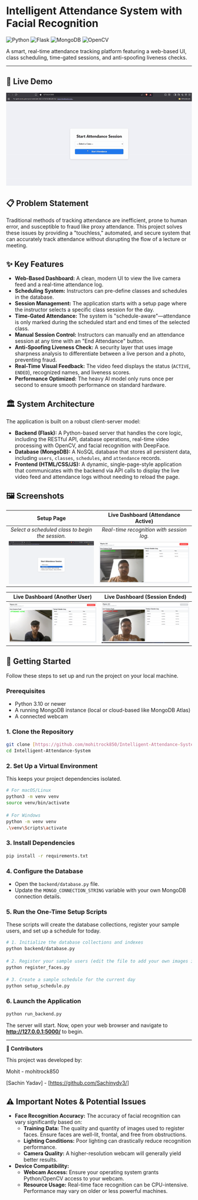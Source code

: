 # Intelligent Attendance System with Facial Recognition

![Python](https://img.shields.io/badge/python-3.11+-blue.svg?style=for-the-badge&logo=python&logoColor=white)
![Flask](https://img.shields.io/badge/flask-%23000.svg?style=for-the-badge&logo=flask&logoColor=white)
![MongoDB](https://img.shields.io/badge/MongoDB-%234ea94b.svg?style=for-the-badge&logo=mongodb&logoColor=white)
![OpenCV](https://img.shields.io/badge/opencv-%235C3EE8.svg?style=for-the-badge&logo=opencv&logoColor=white)

A smart, real-time attendance tracking platform featuring a web-based UI, class scheduling, time-gated sessions, and anti-spoofing liveness checks.

---

## 🎥 Live Demo

![Live Project Demo](demo.gif)

## 📋 Problem Statement

Traditional methods of tracking attendance are inefficient, prone to human error, and susceptible to fraud like proxy attendance. This project solves these issues by providing a "touchless," automated, and secure system that can accurately track attendance without disrupting the flow of a lecture or meeting.

## ✨ Key Features

- **Web-Based Dashboard:** A clean, modern UI to view the live camera feed and a real-time attendance log.
- **Scheduling System:** Instructors can pre-define classes and schedules in the database.
- **Session Management:** The application starts with a setup page where the instructor selects a specific class session for the day.
- **Time-Gated Attendance:** The system is "schedule-aware"—attendance is only marked during the scheduled start and end times of the selected class.
- **Manual Session Control:** Instructors can manually end an attendance session at any time with an "End Attendance" button.
- **Anti-Spoofing Liveness Check:** A security layer that uses image sharpness analysis to differentiate between a live person and a photo, preventing fraud.
- **Real-Time Visual Feedback:** The video feed displays the status (`ACTIVE`, `ENDED`), recognized names, and liveness scores.
- **Performance Optimized:** The heavy AI model only runs once per second to ensure smooth performance on standard hardware.

## 🏛️ System Architecture

The application is built on a robust client-server model:
- **Backend (Flask):** A Python-based server that handles the core logic, including the RESTful API, database operations, real-time video processing with OpenCV, and facial recognition with DeepFace.
- **Database (MongoDB):** A NoSQL database that stores all persistent data, including `users`, `classes`, `schedules`, and `attendance` records.
- **Frontend (HTML/CSS/JS):** A dynamic, single-page-style application that communicates with the backend via API calls to display the live video feed and attendance logs without needing to reload the page.

## 🖼️ Screenshots

| Setup Page | Live Dashboard (Attendance Active) |
| :---: | :---: |
| *Select a scheduled class to begin the session.* | *Real-time recognition with session log.* |
| ![Setup Page Screenshot](screenshots/image.png) | ![Dashboard Screenshot](screenshots/image2.png) |

| Live Dashboard (Another User) | Live Dashboard (Session Ended) |
| :---: | :---: |
| ![Live Dashboard User 2](screenshots/image3.png) | ![Session Ended](screenshots/image4.png) |

## 🚀 Getting Started

Follow these steps to set up and run the project on your local machine.

### Prerequisites
- Python 3.10 or newer
- A running MongoDB instance (local or cloud-based like MongoDB Atlas)
- A connected webcam

### 1. Clone the Repository
```bash
git clone [https://github.com/mohitrock850/Intelligent-Attendance-System.git](https://github.com/mohitrock850/Intelligent-Attendance-System.git)
cd Intelligent-Attendance-System
```

### 2. Set Up a Virtual Environment
This keeps your project dependencies isolated.
```bash
# For macOS/Linux
python3 -m venv venv
source venv/bin/activate

# For Windows
python -m venv venv
.\venv\Scripts\activate
```

### 3. Install Dependencies
```bash
pip install -r requirements.txt
```

### 4. Configure the Database
- Open the `backend/database.py` file.
- Update the `MONGO_CONNECTION_STRING` variable with your own MongoDB connection details.

### 5. Run the One-Time Setup Scripts
These scripts will create the database collections, register your sample users, and set up a schedule for today.
```bash
# 1. Initialize the database collections and indexes
python backend/database.py

# 2. Register your sample users (edit the file to add your own images in the 'data' folder)
python register_faces.py

# 3. Create a sample schedule for the current day
python setup_schedule.py
```

### 6. Launch the Application
```bash
python run_backend.py
```
The server will start. Now, open your web browser and navigate to **http://127.0.0.1:5000/** to begin.

---

**👥 Contributors**

This project was developed by:

Mohit - mohitrock850

[Sachin Yadav] - [https://github.com/Sachinydv3/]


## ⚠️ Important Notes & Potential Issues

-   **Face Recognition Accuracy:** The accuracy of facial recognition can vary significantly based on:
    -   **Training Data:** The quality and quantity of images used to register faces. Ensure faces are well-lit, frontal, and free from obstructions.
    -   **Lighting Conditions:** Poor lighting can drastically reduce recognition performance.
    -   **Camera Quality:** A higher-resolution webcam will generally yield better results.
-   **Device Compatibility:**
    -   **Webcam Access:** Ensure your operating system grants Python/OpenCV access to your webcam.
    -   **Resource Usage:** Real-time face recognition can be CPU-intensive. Performance may vary on older or less powerful machines.
